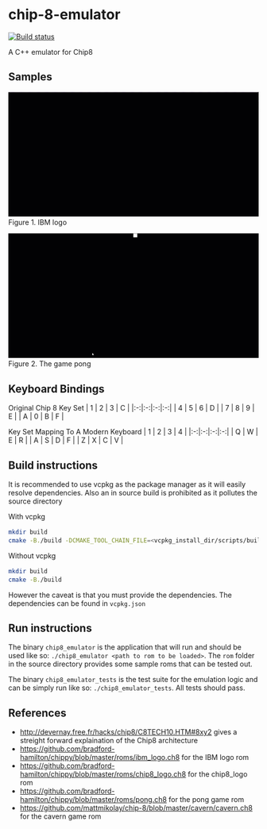 # chip-8-emulator
[![Build status](https://ci.appveyor.com/api/projects/status/en14124l452s7jbx?svg=true)](https://ci.appveyor.com/project/william-swy/chip-8-emulator)

A C++ emulator for Chip8

## Samples
![IBM-logo](samples/IBM_logo.gif)
Figure 1. IBM logo

![pong](samples/Pong.gif)
Figure 2. The game pong

## Keyboard Bindings

Original Chip 8 Key Set
| 1 | 2 | 3 | C |
|:-:|:-:|:-:|:-:|
| 4 | 5 | 6 | D |
| 7 | 8 | 9 | E |
| A | 0 | B | F |

Key Set Mapping To A Modern Keyboard
| 1 | 2 | 3 | 4 |
|:-:|:-:|:-:|:-:|
| Q | W | E | R |
| A | S | D | F |
| Z | X | C | V |


## Build instructions
It is recommended to use vcpkg as the package manager as it will easily resolve dependencies. Also an in source build is prohibited as it pollutes the source directory

With vcpkg
```sh
mkdir build
cmake -B./build -DCMAKE_TOOL_CHAIN_FILE=<vcpkg_install_dir/scripts/buildsystems/vcpkg.cmake>
```

Without vcpkg
```sh
mkdir build
cmake -B./build
```
However the caveat is that you must provide the dependencies. The dependencies can be found in `vcpkg.json`

## Run instructions
The binary `chip8_emulator` is the application that will run and should be used like so: `./chip8_emulator <path to rom to be loaded>`. The `rom` folder in the source directory provides some sample roms that can be tested out.

The binary `chip8_emulator_tests` is the test suite for the emulation logic and can be simply run like so: `./chip8_emulator_tests`. All tests should pass.

## References
- http://devernay.free.fr/hacks/chip8/C8TECH10.HTM#8xy2 gives a streight forward explaination of the Chip8 architecture
- https://github.com/bradford-hamilton/chippy/blob/master/roms/ibm_logo.ch8 for the IBM logo rom
- https://github.com/bradford-hamilton/chippy/blob/master/roms/chip8_logo.ch8 for the chip8_logo rom
- https://github.com/bradford-hamilton/chippy/blob/master/roms/pong.ch8 for the pong game rom
- https://github.com/mattmikolay/chip-8/blob/master/cavern/cavern.ch8 for the cavern game rom
